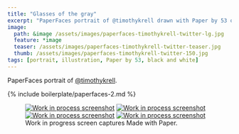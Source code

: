 ```yaml
---
title: "Glasses of the gray"
excerpt: "PaperFaces portrait of @timothykrell drawn with Paper by 53 on an iPad."
image: 
  path: &image /assets/images/paperfaces-timothykrell-twitter-lg.jpg 
  feature: *image
  teaser: /assets/images/paperfaces-timothykrell-twitter-teaser.jpg
  thumb: /assets/images/paperfaces-timothykrell-twitter-150.jpg
tags: [portrait, illustration, Paper by 53, black and white]
---
```


PaperFaces portrait of [@timothykrell](http://twitter.com/timothykrell).

{% include boilerplate/paperfaces-2.md %}

<figure class="third">
  <a href="{{ site.url }}/assets/images/paperfaces-timothykrell-process-1-lg.jpg"><img src="{{ site.url }}/assets/images/paperfaces-timothykrell-process-1-600.jpg" alt="Work in process screenshot"></a>
  <a href="{{ site.url }}/assets/images/paperfaces-timothykrell-process-2-lg.jpg"><img src="{{ site.url }}/assets/images/paperfaces-timothykrell-process-2-600.jpg" alt="Work in process screenshot"></a>
  <a href="{{ site.url }}/assets/images/paperfaces-timothykrell-process-3-lg.jpg"><img src="{{ site.url }}/assets/images/paperfaces-timothykrell-process-3-600.jpg" alt="Work in process screenshot"></a>
  <a href="{{ site.url }}/assets/images/paperfaces-timothykrell-process-4-lg.jpg"><img src="{{ site.url }}/assets/images/paperfaces-timothykrell-process-4-600.jpg" alt="Work in process screenshot"></a>
  <figcaption>Work in progress screen captures Made with Paper.</figcaption>
</figure>
